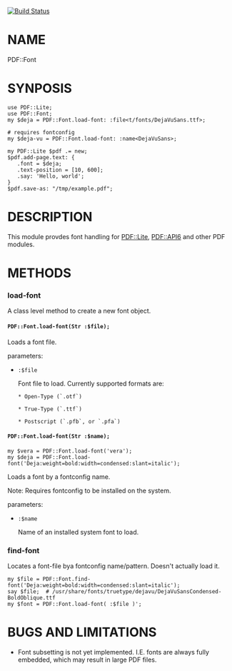 [![Build Status](https://travis-ci.org/p6-pdf/PDF-Font-p6.svg?branch=master)](https://travis-ci.org/p6-pdf/PDF-Font-p6)

NAME
====

PDF::Font

SYNPOSIS
========

    use PDF::Lite;
    use PDF::Font;
    my $deja = PDF::Font.load-font: :file<t/fonts/DejaVuSans.ttf>;

    # requires fontconfig
    my $deja-vu = PDF::Font.load-font: :name<DejaVuSans>;

    my PDF::Lite $pdf .= new;
    $pdf.add-page.text: {
       .font = $deja;
       .text-position = [10, 600];
       .say: 'Hello, world';
    }
    $pdf.save-as: "/tmp/example.pdf";

DESCRIPTION
===========

This module provdes font handling for [PDF::Lite](PDF::Lite), [PDF::API6](PDF::API6) and other PDF modules.

METHODS
=======

### load-font

A class level method to create a new font object.

#### `PDF::Font.load-font(Str :$file);`

Loads a font file.

parameters:

  * `:$file`

    Font file to load. Currently supported formats are:

        * Open-Type (`.otf`)

        * True-Type (`.ttf`)

        * Postscript (`.pfb`, or `.pfa`)

#### `PDF::Font.load-font(Str :$name);`

    my $vera = PDF::Font.load-font('vera');
    my $deja = PDF::Font.load-font('Deja:weight=bold:width=condensed:slant=italic');

Loads a font by a fontconfig name.

Note: Requires fontconfig to be installed on the system.

parameters:

  * `:$name`

    Name of an installed system font to load.

### find-font

Locates a font-file bya fontconfig name/pattern. Doesn't actually load it.

    my $file = PDF::Font.find-font('Deja:weight=bold:width=condensed:slant=italic');
    say $file;  # /usr/share/fonts/truetype/dejavu/DejaVuSansCondensed-BoldOblique.ttf
    my $font = PDF::Font.load-font( :$file )';

BUGS AND LIMITATIONS
====================

  * Font subsetting is not yet implemented. I.E. fonts are always fully embedded, which may result in large PDF files.
